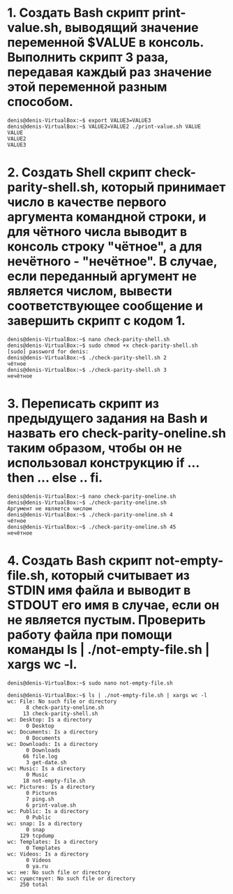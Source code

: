 # 1. Создать Bash скрипт print-value.sh, выводящий значение переменной $VALUE в консоль. Выполнить скрипт 3 раза, передавая каждый раз значение этой переменной разным способом.
```
denis@denis-VirtualBox:~$ export VALUE3=VALUE3
denis@denis-VirtualBox:~$ VALUE2=VALUE2 ./print-value.sh VALUE
VALUE
VALUE2
VALUE3
```
# 2. Создать Shell скрипт check-parity-shell.sh, который принимает число в качестве первого аргумента командной строки, и для чётного числа выводит в консоль строку "чётное", а для нечётного - "нечётное". В случае, если переданный аргумент не является числом, вывести соответствующее сообщение и завершить скрипт с кодом 1.
```
denis@denis-VirtualBox:~$ nano check-parity-shell.sh
denis@denis-VirtualBox:~$ sudo chmod +x check-parity-shell.sh 
[sudo] password for denis: 
denis@denis-VirtualBox:~$ ./check-parity-shell.sh 2
чётное
denis@denis-VirtualBox:~$ ./check-parity-shell.sh 3
нечётное
```

# 3. Переписать скрипт из предыдущего задания на Bash и назвать его check-parity-oneline.sh таким образом, чтобы он не использовал конструкцию if ... then ... else .. fi.
```
denis@denis-VirtualBox:~$ nano check-parity-oneline.sh
denis@denis-VirtualBox:~$ ./check-parity-oneline.sh
Аргумент не является числом
denis@denis-VirtualBox:~$ ./check-parity-oneline.sh 4
чётное
denis@denis-VirtualBox:~$ ./check-parity-oneline.sh 45
нечётное
```

# 4. Создать Bash скрипт not-empty-file.sh, который считывает из STDIN имя файла и выводит в STDOUT его имя в случае, если он не является пустым. Проверить работу файла при помощи команды ls | ./not-empty-file.sh | xargs wc -l.
```
denis@denis-VirtualBox:~$ sudo nano not-empty-file.sh

denis@denis-VirtualBox:~$ ls | ./not-empty-file.sh | xargs wc -l
wc: File: No such file or directory
      8 check-parity-oneline.sh
     13 check-parity-shell.sh
wc: Desktop: Is a directory
      0 Desktop
wc: Documents: Is a directory
      0 Documents
wc: Downloads: Is a directory
      0 Downloads
     66 file.log
      3 get-date.sh
wc: Music: Is a directory
      0 Music
     18 not-empty-file.sh
wc: Pictures: Is a directory
      0 Pictures
      7 ping.sh
      6 print-value.sh
wc: Public: Is a directory
      0 Public
wc: snap: Is a directory
      0 snap
    129 tcpdump
wc: Templates: Is a directory
      0 Templates
wc: Videos: Is a directory
      0 Videos
      0 ya.ru
wc: не: No such file or directory
wc: существует: No such file or directory
    250 total
```
